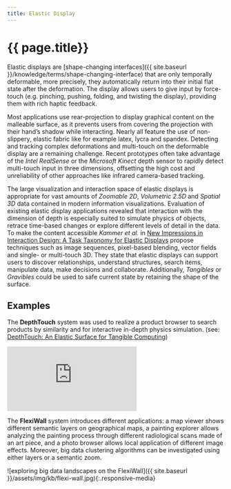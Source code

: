 ```yaml
---
title: Elastic Display
---
```


# {{ page.title}}

Elastic displays are [shape-changing interfaces]({{ site.baseurl }}/knowledge/terms/shape-changing-interface) that are only temporally deformable, more precisely, they automatically return into their initial flat state after the deformation. The display allows users to give input by force-touch (e.g. pinching, pushing, folding, and twisting the display), providing them with rich haptic feedback.

Most applications use rear-projection to display graphical content on the malleable surface, as it prevents users from covering the projection with their hand’s shadow while interacting. Nearly all feature the use of non-slippery, elastic fabric like for example latex, lycra and spandex. Detecting and tracking complex deformations and multi-touch on the deformable display are a remaining challenge. Recent prototypes often take advantage of the *Intel RealSense* or the *Microsoft Kinect* depth sensor to rapidly detect multi-touch input in three dimensions, offsetting the high cost and unreliability of other approaches like infrared camera-based tracking.

The large visualization and interaction space of elastic displays is appropriate for vast amounts of *Zoomable 2D*, *Volumetric 2.5D* and *Spatial 3D* data contained in modern information visualizations. Evaluation of existing elastic display applications revealed that interaction with the dimension of depth is especially suited to simulate physics of objects, retrace time-based changes or explore different levels of detail in the data. To make the content accessible *Kammer et al.* in [New Impressions in Interaction Design: A Task Taxonomy for Elastic Displays](https://doi.org/10.1515/icom-2018-0021) propose techniques such as image sequences, pixel-based blending, vector fields and single- or multi-touch 3D. They state that elastic displays can support users to discover relationships, understand structures, search items, manipulate data, make decisions and collaborate. Additionally, *Tangibles* or *Gravibles* could be used to safe current state by retaining the shape of the surface.

## Examples

The **DepthTouch** system was used to realize a product browser to search products by similarity and for interactive in-depth physics simulation. (see: [DepthTouch: An Elastic Surface for Tangible Computing](https://doi.org/10.1145/2254556.2254706))
<div class="media-wrapper"><iframe src="https://player.vimeo.com/video/37264194" frameborder="0" allow="autoplay; fullscreen" allowfullscreen></iframe></div><script src="https://player.vimeo.com/api/player.js"></script>

The **FlexiWall** system introduces different applications: a map viewer shows different semantic layers on geographical maps, a painting explorer allows analyzing the painting process through different radiological scans made of an art piece, and a photo browser allows local application of different image effects. Moreover, big data clustering algorithms can be investigated using either layers or a semantic zoom.

![exploring big data landscapes on the FlexiWall]({{ site.baseurl }}/assets/img/kb/flexi-wall.jpg){:.responsive-media}
